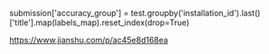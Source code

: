 
submission['accuracy_group'] = test.groupby('installation_id').last()['title'].map(labels_map).reset_index(drop=True)

 https://www.jianshu.com/p/ac45e8d168ea
